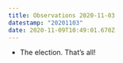 ```yaml
---
title: Observations 2020-11-03
datestamp: "20201103"
date: 2020-11-09T10:49:01.670Z
---
```

- The election. That’s all!